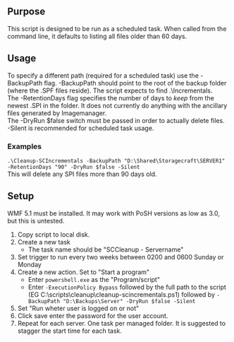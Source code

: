 ## Purpose
This script is designed to be run as a scheduled task. When called from the
command line, it defaults to listing all files older than 60 days.  
## Usage
To specify a different path (required for a scheduled task) use the -BackupPath
flag. -BackupPath should point to the root of the backup folder (where the 
.SPF files reside). The script expects to find .\Incrementals.  
The -RetentionDays flag specifies the number of days to *keep* from the 
newest .SPI in the folder. It does not currently do anything with the
ancillary files generated by Imagemanager.  
The -DryRun $false switch must be passed in order to actually delete files.  
-Silent is recommended for scheduled task usage.
### Examples
`.\Cleanup-SCIncrementals -BackupPath "D:\Shared\Storagecraft\SERVER1"
-RetentionDays "90" -DryRun $false -Silent`   
This will delete any SPI files more than 90 days old.
## Setup
WMF 5.1 must be installed. It may work with PoSH versions as low as 3.0, but
this is untested.  
1. Copy script to local disk.
2. Create a new task
   * The task name should be "SCCleanup - Servername"
3. Set trigger to run every two weeks between 0200 and 0600 Sunday or Monday
4. Create a new action. Set to "Start a program"
   * Enter `powershell.exe` as the "Program/script"
   * Enter `-ExecutionPolicy Bypass` followed by the full path to the
   script (EG C:\scripts\cleanup\cleanup-scincrementals.ps1)
   followed by `-BackupPath "D:\Backups\Server" -DryRun $false -Silent`
5. Set "Run wheter user is logged on or not"
6. Click save enter the password for the user account.
7. Repeat for each server. One task per managed folder. It is suggested to 
stagger the start time for each task.
